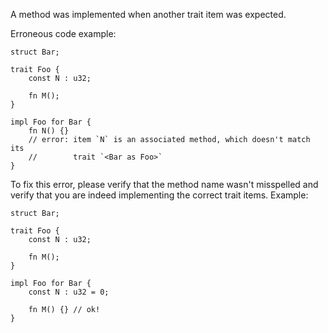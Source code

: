 A method was implemented when another trait item was expected.

Erroneous code example:

```compile_fail,E0324
struct Bar;

trait Foo {
    const N : u32;

    fn M();
}

impl Foo for Bar {
    fn N() {}
    // error: item `N` is an associated method, which doesn't match its
    //        trait `<Bar as Foo>`
}
```

To fix this error, please verify that the method name wasn't misspelled and
verify that you are indeed implementing the correct trait items. Example:

```
struct Bar;

trait Foo {
    const N : u32;

    fn M();
}

impl Foo for Bar {
    const N : u32 = 0;

    fn M() {} // ok!
}
```
